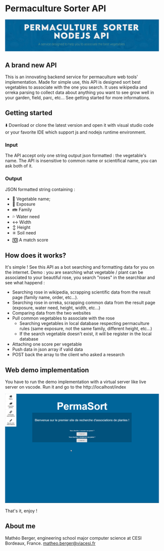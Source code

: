 # Permaculture Sorter API
![Title](/Images/permasortTitle.jpg)



## A brand new API
This is an innovating backend service for permaculture web tools' implementation. Made for simple use, this API is designed sort best vegetables to associate with the one you search. It uses wikipedia and orreka parsing to collect data about anything you want to see grow well in your garden, field, parc, etc... See getting started for more informations.

## Getting started
:arrow_down:   Download or clone the latest version and open it with visual studio code or your favorite IDE which support js and nodejs runtime environment. 

### Input
The API accept only one string output json formatted : the vegetable's name. The API is insensitive to common name or scientifical name, you can ask both of it.

### Output
JSON formatted string containing :

 * :sunflower: Vegetable name;
 * :low_brightness: Exposure
 * :family: Family
 * :sweat_drops: Water need
 * :left_right_arrow: Width
 * :arrow_up_down: Height
 * :eight_spoked_asterisk: Soil need
 * :keycap_ten: A match score


## How does it works?

It's simple ! See this API as a bot searching and formatting data for you on the internet. Demo : you are searching what vegetable / plant can be associated to your beautiful rose, you search "roses" in the searchbar and see what happend : 

 * Searching rose in wikipedia, scrapping scientific data from the result page (family name, order, etc...).
 * Searching rose in orreka, scrapping common data from the result page (exposure, water need, height, width, etc...)
 * Comparing data from the two websites
 * Pull common vegetables to associate with the rose
    * Searching vegetables in local database respecting permaculture rules (same exposure, not the same family, different height, etc...)
    * If the search vegetable doesn't exist, it will be register in the local database
 * Attaching one score per vegetable
 * Push data in json array if valid data
 * POST back the array to the client who asked a research

## Web demo implementation

You have to run the demo implementation with a virtual server like live server on vscode.
Run it and go to the http://localhost/index

![Alt text](/Images/permasortAPI.gif)

That's it, enjoy !

## About me

Mathéo Berger, engineering school major computer science at CESI Bordeaux, France.
<matheo.berger@viacesi.fr>



